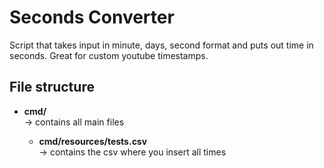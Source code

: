 # Seconds Converter
Script that takes input in minute, days, second format and puts out time in seconds. Great for custom youtube timestamps.

## File structure
<ul>
  <li><strong>cmd/</strong></li>                      -> contains all main files
  <ul>
    <li><strong>cmd/resources/tests.csv</strong></li>   -> contains the csv where you insert all times
  </ul>
</ul>
